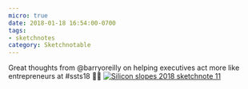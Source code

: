 ```yaml
---
micro: true
date: 2018-01-18 16:54:00-0700
tags:
- sketchnotes
category: Sketchnotable
---
```


Great thoughts from @barryoreilly on helping executives act more like entrepreneurs at #ssts18 ✍🏼 [![Silicon slopes 2018 sketchnote 11](https://media.bennorris.org/images/sketchnotable/uploads/2018/ddae256792.jpg)](https://media.bennorris.org/images/sketchnotable/uploads/2018/ddae256792.jpg)